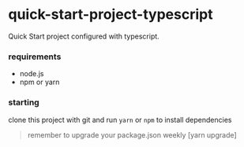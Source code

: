 # quick-start-project-typescript

Quick Start project configured with typescript.

### requirements

- node.js
- npm or yarn

### starting

clone this project with git and run `yarn` or `npm` to install dependencies

> remember to upgrade your package.json weekly [yarn upgrade]
